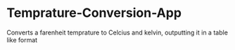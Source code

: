 # Temprature-Conversion-App
Converts a farenheit temprature to Celcius and kelvin, outputting it in a table like format
